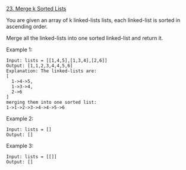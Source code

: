 [23. Merge k Sorted Lists](https://leetcode.com/problems/merge-k-sorted-lists/)

You are given an array of k linked-lists lists, each linked-list is sorted in ascending order.

Merge all the linked-lists into one sorted linked-list and return it.

Example 1:

```
Input: lists = [[1,4,5],[1,3,4],[2,6]]
Output: [1,1,2,3,4,4,5,6]
Explanation: The linked-lists are:
[
  1->4->5,
  1->3->4,
  2->6
]
merging them into one sorted list:
1->1->2->3->4->4->5->6
```

Example 2:

```
Input: lists = []
Output: []
```

Example 3:

```
Input: lists = [[]]
Output: []
```
